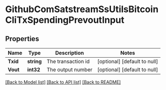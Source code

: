 # GithubComSatstreamSsUtilsBitcoinCliTxSpendingPrevoutInput

## Properties
Name | Type | Description | Notes
------------ | ------------- | ------------- | -------------
**Txid** | **string** | The transaction id | [optional] [default to null]
**Vout** | **int32** | The output number | [optional] [default to null]

[[Back to Model list]](../README.md#documentation-for-models) [[Back to API list]](../README.md#documentation-for-api-endpoints) [[Back to README]](../README.md)

